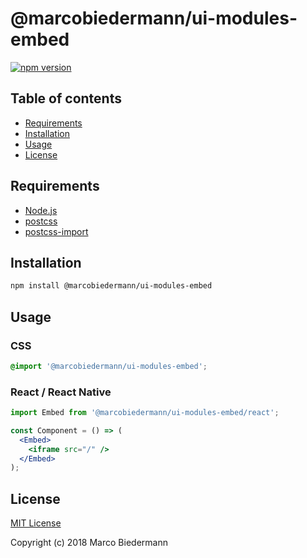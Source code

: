 # @marcobiedermann/ui-modules-embed

[![npm version](https://badge.fury.io/js/%40marcobiedermann%2Fui-modules-embed.svg)](https://badge.fury.io/js/%40marcobiedermann%2Fui-modules-embed)

## Table of contents

- [Requirements](#requirements)
- [Installation](#installation)
- [Usage](#usage)
- [License](#license)

## Requirements

- [Node.js](https://nodejs.org)
- [postcss](https://github.com/postcss/postcss)
- [postcss-import](https://github.com/postcss/postcss-import)

## Installation

```sh
npm install @marcobiedermann/ui-modules-embed
```

## Usage

### CSS

```css
@import '@marcobiedermann/ui-modules-embed';
```

### React / React Native

```jsx
import Embed from '@marcobiedermann/ui-modules-embed/react';

const Component = () => (
  <Embed>
    <iframe src="/" />
  </Embed>
);
```

## License

[MIT License](../../LICENSE)

Copyright (c) 2018 Marco Biedermann

